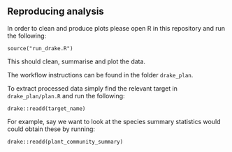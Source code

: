 ## Reproducing analysis

In order to clean and produce plots please open R in this repository and run the following:

```
source("run_drake.R")
```

This should clean, summarise and plot the data.

The workflow instructions can be found in the folder `drake_plan`.

To extract processed data simply find the relevant target in `drake_plan/plan.R` and run the following:

```
drake::readd(target_name)
```

For example, say we want to look at the species summary statistics would could obtain these by running:

```
drake::readd(plant_community_summary)
```
